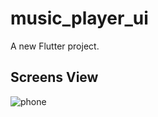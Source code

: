 # music_player_ui

A new Flutter project.

## Screens View
 ![phone](https://user-images.githubusercontent.com/69528988/156166294-1a1e494f-d5d6-49f0-8baa-90e8d190408c.png) 
